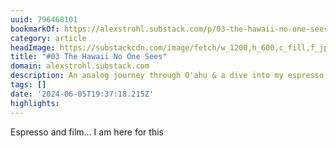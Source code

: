 ```yaml
---
uuid: 796468101
bookmarkOf: https://alexstrohl.substack.com/p/03-the-hawaii-no-one-sees
category: article
headImage: https://substackcdn.com/image/fetch/w_1200,h_600,c_fill,f_jpg,q_auto:good,fl_progressive:steep,g_auto/https%3A%2F%2Fsubstack-post-media.s3.amazonaws.com%2Fpublic%2Fimages%2Fea255993-5166-480c-9206-d555eb94ac36_2500x2000.jpeg
title: "#03 The Hawaii No One Sees"
domain: alexstrohl.substack.com
description: An analog journey through O'ahu & a dive into my espresso renaissance
tags: []
date: '2024-06-05T19:37:18.215Z'
highlights:
---
```


Espresso and film... I am here for this

